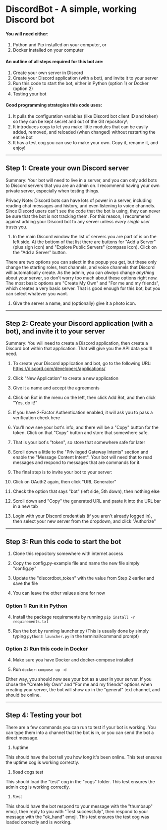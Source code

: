 # DiscordBot - A simple, working Discord bot

#### You will need either:
1. Python and Pip installed on your computer, or
1. Docker installed on your computer

#### An outline of all steps required for this bot are:
1. Create your own server in Discord
1. Create your Discord application (with a bot), and invite it to your server
1. Run this code to start the bot, either in Python (option 1) or Docker (option 2)
1. Testing your bot

#### Good programming strategies this code uses:
1. It pulls the configuration variables (like Discord bot client ID and token) so they can be kept secret and out of the Git repository\
1. It introduces cogs to let you make little modules that can be easily added, removed, and reloaded (when changed) without restarting the entire bot
1. It has a test cog you can use to make your own. Copy it, rename it, and enjoy!

---

## Step 1: Create your own Discord server

 Summary: Your bot will need to live in a server, and you can only add bots to Discord servers that you are an admin on. I recommend having your own private server, especially when testing things.

 Privacy Note: Discord bots can have lots of power in a server, including reading chat messages and history, and even listening to voice channels. Since Discord users can't see the code that the bot is using, they can never be sure that the bot is not tracking them. For this reason, I recommend against adding your Discord bot to any server unless _every single user_ trusts you.

1. In the main Discord window the list of servers you are part of is on the left side. At the bottom of that list there are buttons for "Add a Server" (plus sign icon) and "Explore Public Servers" (compass icon). Click on the "Add a Server" button.

 There are two options you can select in the popup you get, but these only change the starting roles, text channels, and voice channels that Discord will automatically create. As the admin, you can _always_ change _anything_ about your server, so don't worry too much about these options right now. The most basic options are "Create My Own" and "For me and my friends", which creates a very basic server. That is good enough for this bot, but you can select whatever you want.

1. Give the server a name, and (optionally) give it a photo icon.

---

## Step 2: Create your Discord application (with a bot), and invite it to your server
Summary: You will need to create a Discord application, then create a Discord bot within that application. That will give you the API data you'll need.

1. To create your Discord application and bot, go to the following URL: https://discord.com/developers/applications/

1. Click "New Application" to create a new application
 1. Give it a name and accept the agreements

1. Click on Bot in the menu on the left, then click Add Bot, and then click "Yes, do it!"
 1. If you have 2-Factor Authentication enabled, it will ask you to pass a verification check here

1. You'll now see your bot's info, and there will be a "Copy" button for the token. Click on that "Copy" button and store that somewhere safe.
 1. That is your bot's "token", so store that somewhere safe for later

1. Scroll down a little to the "Privileged Gateway Intents" section and enable the "Message Content Intent". Your bot will need that to read messages and respond to messages that are commands for it.

1. The final step is to invite your bot to your server:
 1. Click on OAuth2 again, then click "URL Generator"
 1. Check the option that says "bot" (left side, 5th down), then nothing else
 1. Scroll down and "Copy" the generated URL and paste it into the URL bar in a new tab
 1. Login with your Discord credentials (if you aren't already logged in), then select your new server from the dropdown, and click "Authorize"

---

## Step 3: Run this code to start the bot

1. Clone this repository somewhere with internet access

1. Copy the config.py-example file and name the new file simply "config.py"

1. Update the "discordbot_token" with the value from Step 2 earlier and save the file
 1. You can leave the other values alone for now

### Option 1: Run it in Python

4. Install the package requirements by running `pip install -r requirements.txt`

1. Run the bot by running launcher.py (This is usually done by simply typing `python3 launcher.py` in the terminal/command prompt)

### Option 2: Run this code in Docker

4. Make sure you have Docker and docker-compose installed

1. Run `docker-compose up -d`

 Either way, you should now see your bot as a user in your server. If you chose the "Create My Own" and "For me and my friends" options when creating your server, the bot will show up in the "general" text channel, and should be online.

---

## Step 4: Testing your bot

There are a few commands you can run to test if your bot is working. You can type them into a channel that the bot is in, or you can send the bot a direct message.

1. !uptime

 This should have the bot tell you how long it's been online. This test ensures the uptime cog is working correctly.

1. !load cogs.test

 This should load the "test" cog in the "cogs" folder. This test ensures the admin cog is working correctly.

1. !test

 This should have the bot respond to your message with the "thumbsup" emoji, then reply to you with "Test successfuly", then respond to your message with the "ok_hand" emoji. This test ensures the test cog was loaded correctly and is working.